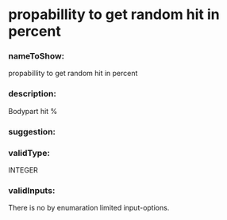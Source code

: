 

# propabillity to get random hit in percent



  


### nameToShow:
  
propabillity to get random hit in percent  


### description:
  
Bodypart hit %  


### suggestion:
  
  


### validType:
  
INTEGER  


### validInputs:
  
There is no by enumaration limited input-options.

